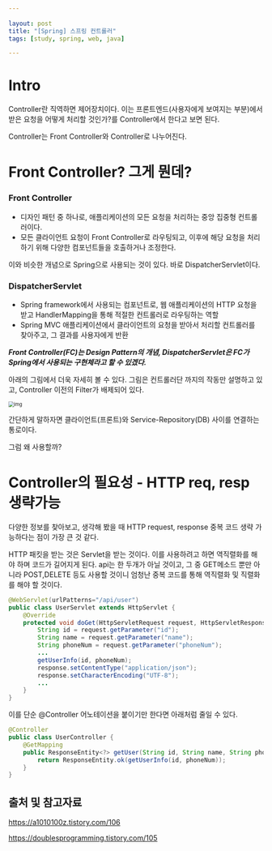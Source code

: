 ```yaml
---
  
layout: post
title: "[Spring] 스프링 컨트롤러"
tags: [study, spring, web, java]

---
```


# Intro

Controller란 직역하면 제어장치이다. 이는 프론트엔드(사용자에게 보여지는 부분)에서 받은 요청을 어떻게 처리할 것인가?를 Controller에서 한다고 보면 된다.

Controller는 Front Controller와 Controller로 나누어진다.



# Front Controller? 그게 뭔데?

### Front Controller

- 디자인 패턴 중 하나로, 애플리케이션의 모든 요청을 처리하는 중앙 집중형 컨트롤러이다.
- 모든 클라이언트 요청이 Front Controller로 라우팅되고, 이후에 해당 요청을 처리하기 위해 다양한 컴포넌트들을 호출하거나 조정한다.



이와 비슷한 개념으로 Spring으로 사용되는 것이 있다. 바로 DispatcherServlet이다.

### DispatcherServlet

* Spring framework에서 사용되는 컴포넌트로, 웹 애플리케이션의 HTTP 요청을 받고 HandlerMapping을 통해 적절한 컨트롤러로 라우팅하는 역할
* Spring MVC 애플리케이션에서 클라이언트의 요청을 받아서 처리할 컨트롤러를 찾아주고, 그 결과를 사용자에게 반환



***Front Controller(FC)는 Design Pattern의 개념, DispatcherServlet은 FC가 Spring에서 사용되는 구현체라고 할 수 있겠다.***

아래의 그림에서 더욱 자세히 볼 수 있다. 그림은 컨트롤러단 까지의 작동만 설명하고 있고, Controller 이전의 Filter가 배제되어 있다.

<img src="https://i.imgur.com/blr7x6q.png" alt="img" style="zoom:67%;" />

간단하게 말하자면 클라이언트(프론트)와 Service-Repository(DB) 사이를 연결하는 통로이다.

그럼 왜 사용할까?



# Controller의 필요성 - HTTP req, resp 생략가능

다양한 정보를 찾아보고, 생각해 봤을 때 HTTP request, response 중복 코드 생략 가능하다는 점이 가장 큰 것 같다.

HTTP 패킷을 받는 것은 Servlet을 받는 것이다. 이를 사용하려고 하면 역직렬화를 해야 하며 코드가 길어지게 된다. api는 한 두개가 아닐 것이고, 그 중 GET메소드 뿐만 아니라 POST,DELETE 등도 사용할 것이니 엄청난 중복 코드를 통해 역직렬화 및 직렬화를 해야 할 것이다.

```java
@WebServlet(urlPatterns="/api/user")
public class UserServlet extends HttpServlet {
	@Override
	protected void doGet(HttpServletRequest request, HttpServletResponse response) throws Exception {
		String id = request.getParameter("id");
		String name = request.getParameter("name");
		String phoneNum = request.getParameter("phoneNum");
		...
        getUserInfo(id, phoneNum);
        response.setContentType("application/json");
        response.setCharacterEncoding("UTF-8");
        ...
	}
}
```

이를 단순 @Controller 어노테이션을 붙이기만 한다면 아래처럼 줄일 수 있다.

```java
@Controller
public class UserController {
	@GetMapping
	public ResponseEntity<?> getUser(String id, String name, String phoneNum) {
        return ResponseEntity.ok(getUserInfo(id, phoneNum));
    }
}
```



## 출처 및 참고자료

https://a1010100z.tistory.com/106

https://doublesprogramming.tistory.com/105
